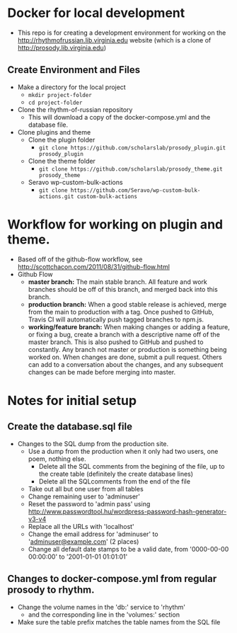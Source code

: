 # Docker for local development
- This repo is for creating a development environment for working on the http://rhythmofrussian.lib.virginia.edu website (which is a clone of http://prosody.lib.virginia.edu)

## Create Environment and Files
- Make a directory for the local project
  - `mkdir project-folder`
  - `cd project-folder`
- Clone the rhythm-of-russian repository
  - This will download a copy of the docker-compose.yml and the database file.
- Clone plugins and theme
  - Clone the plugin folder
    - `git clone https://github.com/scholarslab/prosody_plugin.git prosody_plugin`
  - Clone the theme folder
    - `git clone https://github.com/scholarslab/prosody_theme.git prosody_theme`
  - Seravo wp-custom-bulk-actions
    - `git clone https://github.com/Seravo/wp-custom-bulk-actions.git custom-bulk-actions`


# Workflow for working on plugin and theme.
- Based off of the github-flow workflow, see http://scottchacon.com/2011/08/31/github-flow.html
- Github Flow
  - **master branch:** The main stable branch. All feature and work branches should be off of this branch, and merged back into this branch.
  - **production branch:** When a good stable release is achieved, merge from the main to production with a tag. Once pushed to GitHub, Travis CI will automatically push tagged branches to npm.js.
  - **working/feature branch:** When making changes or adding a feature, or fixing a bug, create a branch with a descriptive name off of the master branch. This is also pushed to GitHub and pushed to constantly. Any branch not master or production is something being worked on. When changes are done, submit a pull request. Others can add to a conversation about the changes, and any subsequent changes can be made before merging into master.


# Notes for initial setup
## Create the database.sql file
- Changes to the SQL dump from the production site.
  - Use a dump from the production when it only had two users, one poem, nothing else.
    - Delete all the SQL comments from the begining of the file, up to the create table (definitely the create database lines)
    - Delete all the SQLcomments from the end of the file
  - Take out all but one user from all tables
  - Change remaining user to 'adminuser'
  - Reset the password to 'admin pass' using http://www.passwordtool.hu/wordpress-password-hash-generator-v3-v4
  - Replace all the URLs with 'localhost'
  - Change the email address for 'adminuser' to 'adminuser@example.com' (2 places)
  - Change all default date stamps to be a valid date, from '0000-00-00 00:00:00' to '2001-01-01 01:01:01'
## Changes to docker-compose.yml from regular prosody to rhythm.
  - Change the volume names in the 'db:' service to 'rhythm'
    - and the corresponding line in the 'volumes:' section
  - Make sure the table prefix matches the table names from the SQL file

